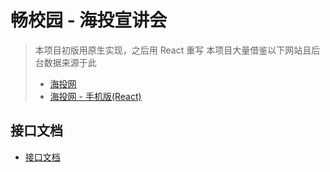 # 畅校园 - 海投宣讲会

> 本项目初版用原生实现，之后用 React 重写
> 本项目大量借鉴以下网站且后台数据来源于此
> * [海投网](http://xjh.haitou.cc/)
> * [海投网 - 手机版(React)](http://m.haitou.cc/xjh)

## 接口文档

* [接口文档](./interface.md)